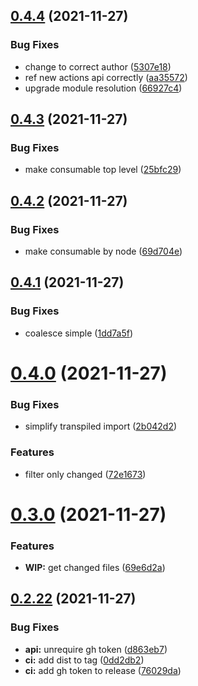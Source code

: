 ## [0.4.4](https://github.com/c-commerce/lcov-reporter-action/compare/v0.4.3...v0.4.4) (2021-11-27)


### Bug Fixes

* change to correct author ([5307e18](https://github.com/c-commerce/lcov-reporter-action/commit/5307e183b7dc424e3224d1c4417ae427c7494292))
* ref new actions api correctly ([aa35572](https://github.com/c-commerce/lcov-reporter-action/commit/aa355724e58d29c37ad6a17e13862134dcf8fa80))
* upgrade module resolution ([66927c4](https://github.com/c-commerce/lcov-reporter-action/commit/66927c4d7f895b77aa3ffa05be0061430679be10))

## [0.4.3](https://github.com/c-commerce/lcov-reporter-action/compare/v0.4.2...v0.4.3) (2021-11-27)


### Bug Fixes

* make consumable top level ([25bfc29](https://github.com/c-commerce/lcov-reporter-action/commit/25bfc296cd996fccd795e2c50adf37c9a6407192))

## [0.4.2](https://github.com/c-commerce/lcov-reporter-action/compare/v0.4.1...v0.4.2) (2021-11-27)


### Bug Fixes

* make consumable by node ([69d704e](https://github.com/c-commerce/lcov-reporter-action/commit/69d704ed739bb0c2461a80a0eb3ed928146120ca))

## [0.4.1](https://github.com/c-commerce/lcov-reporter-action/compare/v0.4.0...v0.4.1) (2021-11-27)


### Bug Fixes

* coalesce simple ([1dd7a5f](https://github.com/c-commerce/lcov-reporter-action/commit/1dd7a5f312b15379aed89720fd39634f47bc9003))

# [0.4.0](https://github.com/c-commerce/lcov-reporter-action/compare/v0.3.0...v0.4.0) (2021-11-27)


### Bug Fixes

* simplify transpiled import ([2b042d2](https://github.com/c-commerce/lcov-reporter-action/commit/2b042d22eddd43affb476b6498e3bc4b02a81ef0))


### Features

* filter only changed ([72e1673](https://github.com/c-commerce/lcov-reporter-action/commit/72e1673b3582d9687892a9790eb5b3d715675796))

# [0.3.0](https://github.com/c-commerce/lcov-reporter-action/compare/v0.2.22...v0.3.0) (2021-11-27)


### Features

* **WIP:** get changed files ([69e6d2a](https://github.com/c-commerce/lcov-reporter-action/commit/69e6d2a2ef63a114c3632b112733de61617a01d3))

## [0.2.22](https://github.com/c-commerce/lcov-reporter-action/compare/v0.2.21...v0.2.22) (2021-11-27)


### Bug Fixes

* **api:** unrequire gh token ([d863eb7](https://github.com/c-commerce/lcov-reporter-action/commit/d863eb7faf16c9cac75fda021cb1992f3c1883c4))
* **ci:** add dist to tag ([0dd2db2](https://github.com/c-commerce/lcov-reporter-action/commit/0dd2db260c3aaee95a52e62f3b83b4141ef4c480))
* **ci:** add gh token to release ([76029da](https://github.com/c-commerce/lcov-reporter-action/commit/76029dac79848e35db647250e86ce8ac66b42e84))
